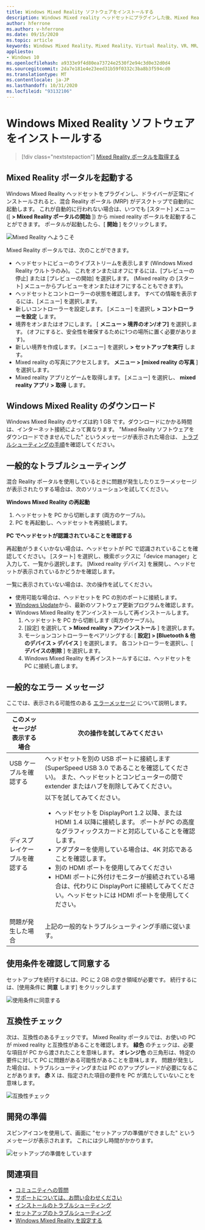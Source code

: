 ```yaml
---
title: Windows Mixed Reality ソフトウェアをインストールする
description: Windows Mixed reality ヘッドセットにプラグインした後、Mixed Reality ポータルアプリを使用して、Windows Mixed Reality 機能を開始およびダウンロードします。
author: hferrone
ms.author: v-hferrone
ms.date: 09/15/2020
ms.topic: article
keywords: Windows Mixed Reality、Mixed Reality、Virtual Reality、VR、MR、はじめに、セットアップ、Mixed Reality ポータル
appliesto:
- Windows 10
ms.openlocfilehash: a9333e9f4d80ea73724e2530f2e94c3d0e32d0d4
ms.sourcegitcommit: 2da7e181e4e23eed31b59f0332c3ba8b3f594cd0
ms.translationtype: MT
ms.contentlocale: ja-JP
ms.lasthandoff: 10/31/2020
ms.locfileid: "93132106"
---
```

# <a name="install-windows-mixed-reality-software"></a>Windows Mixed Reality ソフトウェアをインストールする

> [!div class="nextstepaction"]
> [Mixed Reality ポータルを取得する](https://www.microsoft.com/p/mixed-reality-portal/9ng1h8b3zc7m?activetab=pivot:overviewtab)

## <a name="launch-mixed-reality-portal"></a>Mixed Reality ポータルを起動する

Windows Mixed Reality ヘッドセットをプラグインし、ドライバーが正常にインストールされると、混合 Reality ポータル (MRP) がデスクトップで自動的に起動します。 これが自動的に行われない場合は、いつでも [スタート] メニュー ([ **> Mixed Reality ポータルの開始** ]) から mixed reality ポータルを起動することができます。 ポータルが起動したら、[ **開始** ] をクリックします。

![Mixed Reality へようこそ](images/1050px-mixedrealityportal.png)

Mixed Reality ポータルでは、次のことができます。

* ヘッドセットにビューのライブストリームを表示します (Windows Mixed Reality ウルトラのみ)。 これをオンまたはオフにするには、[プレビューの停止] または [プレビューの開始] を選択します。 (Mixed reality の [スタート] メニューからプレビューをオンまたはオフにすることもできます)。
* ヘッドセットとコントローラーの状態を確認します。 すべての情報を表示するには、[メニュー] を選択します。
* 新しいコントローラーを設定します。 [メニュー] を選択し **> コントローラーを設定** します。
* 境界をオンまたはオフにします。 [ **メニュー > 境界のオン/オフ]** を選択します。 (オフにすると、安全性を確保するために1つの場所に置く必要があります)。
* 新しい境界を作成します。 [メニュー] を選択し **> セットアップを実行** します。
* Mixed reality の写真にアクセスします。 **メニュー > [mixed reality の写真** ] を選択します。
* Mixed reality アプリとゲームを取得します。 [メニュー] を選択し、 **mixed reality アプリ > 取得** します。

## <a name="download-windows-mixed-reality"></a>Windows Mixed Reality のダウンロード

Windows Mixed Reality のサイズは約 1 GB です。ダウンロードにかかる時間は、インターネット接続によって異なります。 "Mixed Reality ソフトウェアをダウンロードできませんでした" というメッセージが表示された場合は、 [トラブルシューティングの手順](installation_errors.md#we-couldnt-download-the-mixed-reality-software-or-hang-tight-while-we-do-some-downloading)を確認してください。

## <a name="general-troubleshooting"></a>一般的なトラブルシューティング

混合 Reality ポータルを使用しているときに問題が発生したりエラーメッセージが表示されたりする場合は、次のソリューションを試してください。

**Windows Mixed Reality の再起動**

1. ヘッドセットを PC から切断します (両方のケーブル)。
2. PC を再起動し、ヘッドセットを再接続します。

**PC でヘッドセットが認識されていることを確認する**

再起動がうまくいかない場合は、ヘッドセットが PC で認識されていることを確認してください。 [スタート] を選択し、検索ボックスに「device manager」と入力して、一覧から選択します。 [Mixed reality デバイス] を展開し、ヘッドセットが表示されているかどうかを確認します。

一覧に表示されていない場合は、次の操作を試してください。

* 使用可能な場合は、ヘッドセットを PC の別のポートに接続します。
* [Windows Update](https://support.microsoft.com/help/12373)から、最新のソフトウェア更新プログラムを確認します。
* Windows Mixed Reality をアンインストールして再インストールします。
    1. ヘッドセットを PC から切断します (両方のケーブル)。
    2. [設定] を選択して **> Mixed reality > アンインストール** ] を選択します。
    3. モーションコントローラーをペアリングする: [ **設定] > [Bluetooth & 他のデバイス > デバイス** ] を選択します。 各コントローラーを選択し、[ **デバイスの削除** ] を選択します。
    4. Windows Mixed Reality を再インストールするには、ヘッドセットを PC に接続し直します。

## <a name="common-error-messages"></a>一般的なエラー メッセージ

ここでは、表示される可能性のある [エラーメッセージ](error-codes.md) について説明します。

| このメッセージが表示する場合 | 次の操作を試してみてください |
| --- | --- |
| USB ケーブルを確認する | ヘッドセットを別の USB ポートに接続します (SuperSpeed USB 3.0 であることを確認してください)。 また、ヘッドセットとコンピューターの間で extender またはハブを削除してみてください。 |
| ディスプレイケーブルを確認する | 以下を試してみてください。 <ul><li>ヘッドセットを DisplayPort 1.2 以降、または HDMI 1.4 以降に接続します。 ポートが PC の高度なグラフィックスカードと対応していることを確認します。</li><li>アダプターを使用している場合は、4K 対応であることを確認します。</li><li>別の HDMI ポートを使用してみてください</li><li>HDMI ポートに外付けモニターが接続されている場合は、代わりに DisplayPort に接続してみてください。ヘッドセットには HDMI ポートを使用してください。</li></ul> |
| 問題が発生した場合 | 上記の一般的なトラブルシューティング手順に従います。 |

## <a name="review-and-accept-terms-and-conditions"></a>使用条件を確認して同意する

セットアップを続行するには、PC に 2 GB の空き領域が必要です。 続行するには、[使用条件に **同意** します] をクリックします

![使用条件に同意する](images/1050px-mixedrealityportalpage2.png)

## <a name="compatibility-check"></a>互換性チェック

次は、互換性のあるチェックです。 Mixed Reality ポータルでは、お使いの PC が mixed reality と互換性があることを確認します。 **緑色** のチェックは、必要な項目が PC から渡されたことを意味します。 **オレンジ色** の三角形は、特定の要件に対して PC に問題がある可能性があることを意味します。 問題が発生した場合は、トラブルシューティングまたは PC のアップグレードが必要になることがあります。 **赤** X は、指定された項目の要件を PC が満たしていないことを意味します。

![互換性チェック](images/1050px-compatcheck.png)

## <a name="getting-ready"></a>開発の準備

スピンアイコンを使用して、画面に "セットアップの準備ができました" というメッセージが表示されます。 これには少し時間がかかります。

![セットアップの準備をしています](images/1050px-gettingsetup.png)

## <a name="see-also"></a>関連項目

* [コミュニティへの質問](https://answers.microsoft.com)
* [サポートについては、お問い合わせください](https://support.microsoft.com/contactus/)
* [インストールのトラブルシューティング](installation_errors.md)
* [セットアップのトラブルシューティング](wmr-setup-faq.md)
* [Windows Mixed Reality を設定する](set-up-windows-mixed-reality.md)

